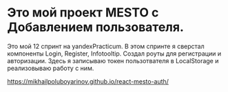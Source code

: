 # Это мой проект MESTO с Добавлением пользователя.

Это мой 12 спринт на yandexPracticum. В этом спринте я сверстал компоненты Login, Register, Infotooltip.
Создал роуты для регистрации и авторизации.
Здесь я записываю токен пользотвателя в LocalStorage и реализовываю работу с ним.

https://mikhailpoluboyarinov.github.io/react-mesto-auth/
